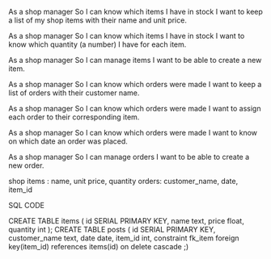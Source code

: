 As a shop manager
So I can know which items I have in stock
I want to keep a list of my shop items with their name and unit price.

As a shop manager
So I can know which items I have in stock
I want to know which quantity (a number) I have for each item.

As a shop manager
So I can manage items
I want to be able to create a new item.

As a shop manager
So I can know which orders were made
I want to keep a list of orders with their customer name.

As a shop manager
So I can know which orders were made
I want to assign each order to their corresponding item.

As a shop manager
So I can know which orders were made
I want to know on which date an order was placed. 

As a shop manager
So I can manage orders
I want to be able to create a new order.


shop items : name, unit price, quantity
orders: customer_name, date,  item_id


SQL CODE

CREATE TABLE items (
  id SERIAL PRIMARY KEY,
  name text,
  price float,
  quantity int
);
CREATE TABLE posts (
  id SERIAL PRIMARY KEY,
  customer_name text,
  date date,
   item_id int,
  constraint fk_item foreign key(item_id)
    references items(id)
    on delete cascade
;)
